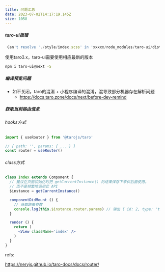 ```yaml
---
title: 问题汇总
date: 2023-07-02T14:17:19.145Z
size: 1058
---
```

##### taro-ui报错

```javascript
 Can't resolve './style/index.scss' in 'xxxxx/node_modules/taro-ui/dist/weapp'
```

使用taro3.x，taro-ui需要使用相应最新的版本

```sh
npm i taro-ui@next -S
```

##### 编译预览问题

- 如不关闭，taro的混淆 + 小程序编译的混淆，混导致部分机器存在解析问题
  - https://docs.taro.zone/docs/next/before-dev-remind


##### 获取当前路由信息

###### hooks方式

```jsx
import { useRouter } from '@tarojs/taro'

// { path: '', params: { ... } }
const router = useRouter()
```

###### class方式

```jsx
class Index extends Component {
  // 建议在页面初始化时把 getCurrentInstance() 的结果保存下来供后面使用，
  // 而不是频繁地调用此 API
  $instance = getCurrentInstance()

  componentDidMount () {
    // 获取路由参数
    console.log(this.$instance.router.params) // 输出 { id: 2, type: 'test' }
  }

  render () {
    return (
      <View className='index' />
    )
  }
}
```



refs:

https://nervjs.github.io/taro-docs/docs/router/
